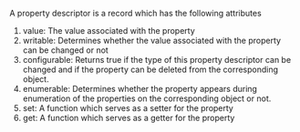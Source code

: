 
  A property descriptor is a record which has the following attributes
  1. value: The value associated with the property
  2. writable: Determines whether the value associated with the property can be changed or not
  3. configurable: Returns true if the type of this property descriptor can be changed and if the property can be deleted from the corresponding object.
  4. enumerable: Determines whether the property appears during enumeration of the properties on the corresponding object or not.
  5. set: A function which serves as a setter for the property
  6. get: A function which serves as a getter for the property
